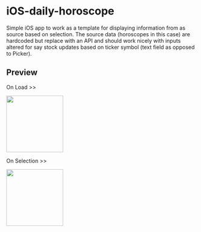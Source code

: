 # iOS-daily-horoscope
Simple iOS app to work as a template for displaying information from as source based on selection.  The source data (horoscopes in this case) are hardcoded but replace with an API and should work nicely with inputs altered for say stock updates based on ticker symbol (text field as opposed to Picker).

## Preview

On Load >> <br>

<img src="https://github.com/user-attachments/assets/95cdbf73-b9ab-4bf0-b043-a753e8ec77a0" width="150">

On Selection >> <br>

<img src="https://github.com/user-attachments/assets/446ce530-0816-43ba-95dc-6ae1a7dc3eaa" width="150" >
